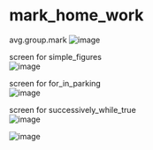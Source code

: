 # mark_home_work

avg.group.mark
![image](https://user-images.githubusercontent.com/63554654/208387619-14bd129f-3852-43a2-8d1a-928c53086db2.png)</br>


screen for simple_figures </br>
![image](https://user-images.githubusercontent.com/63554654/203239022-e6324760-2b93-482b-bce2-23ca375be7e6.png)</br>


screen for for_in_parking </br>
![image](https://user-images.githubusercontent.com/63554654/201582846-5371504c-c9f2-4374-b569-6151add9d666.png) </br>

screen for successively_while_true </br>
![image](https://user-images.githubusercontent.com/63554654/201533258-612f6baa-2209-46a8-bb34-8a9331186336.png)

![image](https://user-images.githubusercontent.com/63554654/200918040-b5a4ba21-df26-40e7-af73-ad3c85f186f7.png)

